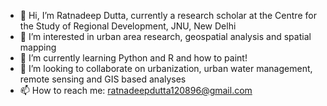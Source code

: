 - 👋 Hi, I’m Ratnadeep Dutta, currently a research scholar at the Centre for the Study of Regional Development, JNU, New Delhi
- 👀 I’m interested in urban area research, geospatial analysis and spatial mapping
- 🌱 I’m currently learning Python and R and how to paint!
- 💞️ I’m looking to collaborate on urbanization, urban water management, remote sensing and GIS based analyses
- 📫 How to reach me: ratnadeepdutta120896@gmail.com

<!---
Ratnadeep96/Ratnadeep96 is a ✨ special ✨ repository because its `README.md` (this file) appears on your GitHub profile.
You can click the Preview link to take a look at your changes.
--->
